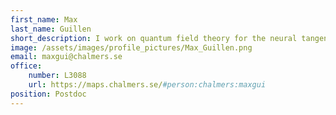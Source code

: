 ```yaml
---
first_name: Max
last_name: Guillen
short_description: I work on quantum field theory for the neural tangent kernel.
image: /assets/images/profile_pictures/Max_Guillen.png
email: maxgui@chalmers.se
office:
    number: L3088
    url: https://maps.chalmers.se/#person:chalmers:maxgui
position: Postdoc
---
```

